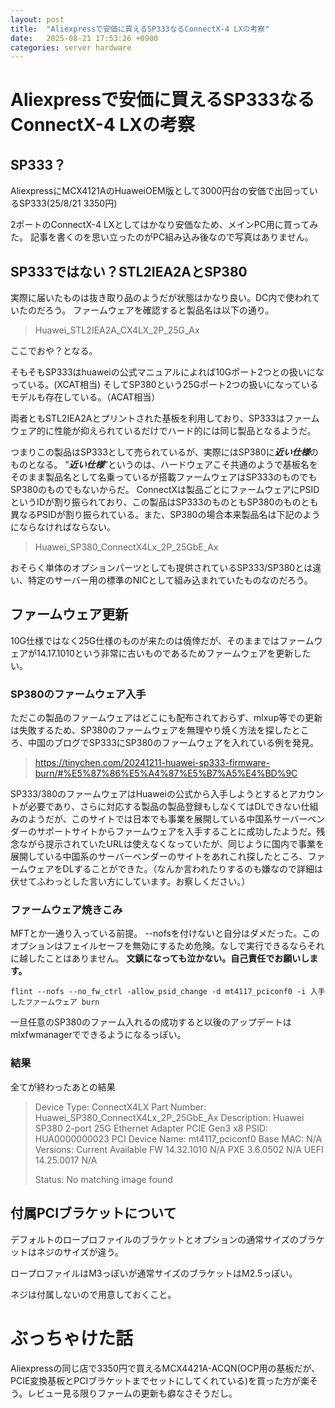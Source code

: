 ```yaml
---
layout: post
title:  "Aliexpressで安価に買えるSP333なるConnectX-4 LXの考察"
date:   2025-08-21 17:53:26 +0900
categories: server hardware
---
```




# Aliexpressで安価に買えるSP333なるConnectX-4 LXの考察



## SP333？

AliexpressにMCX4121AのHuaweiOEM版として3000円台の安価で出回っているSP333(25/8/21 3350円)

2ポートのConnectX-4 LXとしてはかなり安価なため、メインPC用に買ってみた。
記事を書くのを思い立ったのがPC組み込み後なので写真はありません。



## SP333ではない？STL2IEA2AとSP380

実際に届いたものは抜き取り品のようだが状態はかなり良い。DC内で使われていたのだろう。
ファームウェアを確認すると製品名は以下の通り。

> Huawei_STL2IEA2A_CX4LX_2P_25G_Ax

ここでおや？となる。

そもそもSP333はhuaweiの公式マニュアルによれば10Gポート2つとの扱いになっている。(XCAT相当)
そしてSP380という25Gポート2つの扱いになっているモデルも存在している。（ACAT相当）

両者ともSTL2IEA2Aとプリントされた基板を利用しており、SP333はファームウェア的に性能が抑えられているだけでハード的には同じ製品となるようだ。

つまりこの製品はSP333として売られているが、実際にはSP380に***近い仕様***のものとなる。
”***近い仕様***”というのは、ハードウェアこそ共通のようで基板名をそのまま製品名として名乗っているが搭載ファームウェアはSP333のものでもSP380のものでもないからだ。
ConnectXは製品ごとにファームウェアにPSIDというIDが割り振られており、この製品はSP333のものともSP380のものとも異なるPSIDが割り振られている。また、SP380の場合本来製品名は下記のようにならなければならない。

> Huawei_SP380_ConnectX4Lx_2P_25GbE_Ax

おそらく単体のオプションパーツとしても提供されているSP333/SP380とは違い、特定のサーバー用の標準のNICとして組み込まれていたものなのだろう。



## ファームウェア更新

10G仕様ではなく25G仕様のものが来たのは僥倖だが、そのままではファームウェアが14.17.1010という非常に古いものであるためファームウェアを更新したい。

### SP380のファームウェア入手

ただこの製品のファームウェアはどこにも配布されておらず、mlxup等での更新は失敗するため、SP380のファームウェアを無理やり焼く方法を探したところ、中国のブログでSP333にSP380のファームウェアを入れている例を発見。

> https://tinychen.com/20241211-huawei-sp333-firmware-burn/#%E5%87%86%E5%A4%87%E5%B7%A5%E4%BD%9C

SP333/380のファームウェアはHuaweiの公式から入手しようとするとアカウントが必要であり、さらに対応する製品の製品登録もしなくてはDLできない仕組みのようだが、このサイトでは日本でも事業を展開している中国系サーバーベンダーのサポートサイトからファームウェアを入手することに成功したようだ。残念ながら提示されていたURLは使えなくなっていたが、同じように国内で事業を展開している中国系のサーバーベンダーのサイトをあれこれ探したところ、ファームウェアをDLすることができた。（なんか言われたりするのも嫌なので詳細は伏せてふわっとした言い方にしています。お察しください。）

### ファームウェア焼きこみ

MFTとか一通り入っている前提。
--nofsを付けないと自分はダメだった。このオプションはフェイルセーフを無効にするため危険。なしで実行できるならそれに越したことはありません。
**文鎮になっても泣かない。自己責任でお願いします。**

`flint --nofs --no_fw_ctrl -allow_psid_change -d mt4117_pciconf0 -i 入手したファームウェア burn`

一旦任意のSP380のファーム入れるの成功すると以後のアップデートはmlxfwmanagerでできるようになるっぽい。



### 結果

全てが終わったあとの結果

>   Device Type:      ConnectX4LX
>   Part Number:      Huawei_SP380_ConnectX4Lx_2P_25GbE_Ax
>   Description:      Huawei SP380 2-port 25G Ethernet Adapter PCIE Gen3 x8
>   PSID:             HUA0000000023
>   PCI Device Name:  mt4117_pciconf0
>   Base MAC:         N/A
>   Versions:         Current        Available
>      FW             14.32.1010     N/A
>      PXE            3.6.0502       N/A
>      UEFI           14.25.0017     N/A
>
>   Status:           No matching image found



## 付属PCIブラケットについて

デフォルトのロープロファイルのブラケットとオプションの通常サイズのブラケットはネジのサイズが違う。

ロープロファイルはM3っぽいが通常サイズのブラケットはM2.5っぽい。

ネジは付属しないので用意しておくこと。



# ぶっちゃけた話

Aliexpressの同じ店で3350円で買えるMCX4421A-ACQN(OCP用の基板だが、PCIE変換基板とPCIブラケットまでセットにしてくれている)を買った方が楽そう。レビュー見る限りファームの更新も癖なさそうだし。

